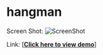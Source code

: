 # hangman

Screen Shot:
![ScreenShot](http://i.makeagif.com/media/10-21-2015/OStSEs.gif)

Link:
[<strong><a href="https://cdn.rawgit.com/mat09876/hangman/master/index.html">Click here to view demo</a></strong>]
